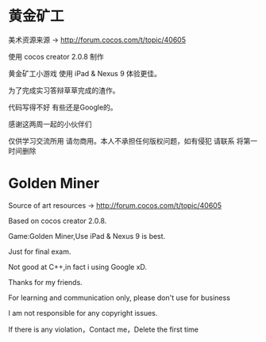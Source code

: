 # 黄金矿工

美术资源来源 → http://forum.cocos.com/t/topic/40605 

使用 cocos creator 2.0.8 制作

黄金矿工小游戏 使用 iPad & Nexus 9 体验更佳。

为了完成实习答辩草草完成的渣作。

代码写得不好 有些还是Google的。

感谢这两周一起的小伙伴们

仅供学习交流所用 请勿商用。本人不承担任何版权问题，如有侵犯 请联系 将第一时间删除



# Golden Miner

Source of art resources →  http://forum.cocos.com/t/topic/40605

Based on cocos creator 2.0.8.

Game:Golden Miner,Use iPad & Nexus 9 is best.

Just for final exam.

Not good at C++,in fact i using Google xD.

Thanks for my friends.

For learning and communication only, please don't use for business

I am not responsible for any copyright issues.

If there is any violation，Contact me，Delete the first time

